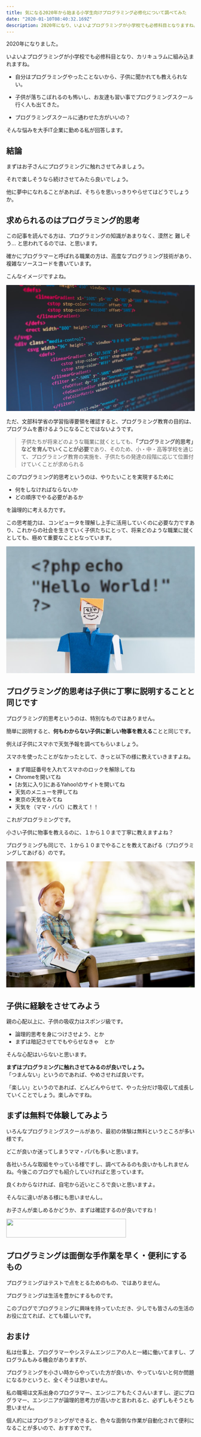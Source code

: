 ```yaml
---
title: 気になる2020年から始まる小学生向けプログラミング必修化について調べてみた
date: "2020-01-10T08:40:32.169Z"
description: 2020年になり、いよいよプログラミングが小学校でも必修科目となりますね。プログラミングスクールに通わせた方がいいの？大手IT企業に勤めてる&子供も小さいので、気になって調べました。
---
```


<!-- ■キーワード プログラミング 小学校 カリキュラム 必修-->
<!-- ■問題提起：読者が抱えている悩みや問題を明確にする。-->

2020年になりました。

いよいよプログラミングが小学校でも必修科目となり、カリキュラムに組み込まれますね。

* 自分はプログラミングやったことないから、子供に聞かれても教えられない。

* 子供が落ちこぼれるのも怖いし、お友達も習い事でプログラミングスクール行く人も出てきた。

* プログラミングスクールに通わせた方がいいの？

そんな悩みを大手IT企業に勤める私が回答します。

## 結論
まずはお子さんにプログラミングに触れさせてみましょう。

それで楽しそうなら続けさせてみたら良いでしょう。

他に夢中になれることがあれば、そちらを思いっきりやらせてはどうでしょうか。  


## 求められるのはプログラミング的思考
この記事を読んでる方は、プログラミングの知識があまりなく、漠然と 難しそう... と思われてるのでは、と思います。

確かにプログラマーと呼ばれる職業の方は、高度なプログラミング技術があり、複雑なソースコードを書いています。

こんなイメージですよね。  

![programming](./programming.jpg)

ただ、文部科学省の学習指導要領を確認すると、プログラミング教育の目的は、プログラムを書けるようになることではないようです。<br/>

> 子供たちが将来どのような職業に就くとしても、**「プログラミング的思考」などを育んでいくことが必要**であり、そのため、小・中・高等学校を通じて、プログラミング教育の実施を、子供たちの発達の段階に応じて位置付けていくことが求められる
  
このプログラミング的思考というのは、やりたいことを実現するために<br/>
- 何をしなければならないか
- どの順序でやる必要があるか

を論理的に考える力です。<br/>

この思考能力は、コンピュータを理解し上手に活用していくのに必要な力ですあり、これからの社会を生きていく子供たちにとって、将来どのような職業に就くとしても、極めて重要なこととなっています。  

![hello_world](./hello_world.jpeg)

## プログラミング的思考は子供に丁寧に説明することと同じです

プログラミング的思考というのは、特別なものではありません。

簡単に説明すると、**何もわからない子供に新しい物事を教える**ことと同じです。<br/>

例えば子供にスマホで天気予報を調べてもらいましょう。

スマホを使ったことがなかったとして、きっと以下の様に教えていきますよね。<br/>

- まず暗証番号を入れてスマホのロックを解除してね
- Chromeを開いてね
- [お気に入り]にあるYahoo!のサイトを開いてね
- 天気のメニューを押してね
- 東京の天気をみてね
- 天気を（ママ・パパ）に教えて！！

これがプログラミングです。

小さい子供に物事を教えるのに、１から１０まで丁寧に教えますよね？  


プログラミングも同じで、１から１０までやることを教えてあげる（プログラミングしてあげる）のです。  

![child](./child.jpeg)
## 子供に経験をさせてみよう
親の心配以上に、子供の吸収力はスポンジ級です。

- 論理的思考を身につけさせよう、とか
- まずは暗記させてでもやらせなきゃ　とか

そんな心配はいらないと思います。<br/>

**まずはプログラミングに触れさせてみるのが良いでしょう。**
<br/>
「つまんない」というのであれば、やめさせれば良いです。

「楽しい」というのであれば、どんどんやらせて、やった分だけ吸収して成長していくことでしょう。楽しみですね。  

## まずは無料で体験してみよう
いろんなプログラミングスクールがあり、最初の体験は無料というところが多い様です。

どこが良いか迷ってしまうママ・パパも多いと思います。  

各社いろんな取組をやっている様ですし、調べてみるのも良いかもしれませんね。今後このブログでも紹介していければと思っています。<br/>

良くわからなければ、自宅から近いところで良いと思いますよ。

そんなに違いがある様にも思いませんし。

お子さんが楽しめるかどうか、まずは確認するのが良いですね！


<a href="https://px.a8.net/svt/ejp?a8mat=3B51QT+7FBO62+4380+BXQOH" rel="nofollow">
<img border="0" width="320" height="50" alt="" src="https://www24.a8.net/svt/bgt?aid=200109845449&wid=002&eno=01&mid=s00000019080002005000&mc=1"></a>
<img border="0" width="1" height="1" src="https://www12.a8.net/0.gif?a8mat=3B51QT+7FBO62+4380+BXQOH" alt="">

## プログラミングは面倒な手作業を早く・便利にするもの

プログラミングはテストで点をとるためのもの、ではありません。

プログラミングは生活を豊かにするものです。  

このブログでプログラミングに興味を持っていただき、少しでも皆さんの生活のお役に立てれば、とても嬉しいです。

## おまけ
私は仕事上、プログラマーやシステムエンジニアの人と一緒に働いてますし、プログラムもみる機会がありますが、  

プログラミングを小さい時からやっていた方が良いか、やっていないと何か問題になるかというと、全くそうは思いません。<br/>

私の職場は文系出身のプログラマー、エンジニアもたくさんいますし、逆にプログラマー、エンジニアが論理的思考力が高いかと言われると、必ずしもそうとも思いません。  

個人的にはプログラミングができると、色々な面倒な作業が自動化されて便利になることが多いので、おすすめです。